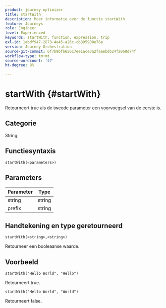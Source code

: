 ```yaml
---
product: journey optimizer
title: startWith
description: Meer informatie over de functie startWith
feature: Journeys
role: Engineer
level: Experienced
keywords: startWith, function, expression, trip
exl-id: 1abdf947-2873-4e45-a26c-cb895980e76a
version: Journey Orchestration
source-git-commit: 6f7b9bfb65617ee1ace3a2faaebdb24fa068d74f
workflow-type: tm+mt
source-wordcount: '47'
ht-degree: 8%

---
```


# startWith {#startWith}

Retourneert true als de tweede parameter een voorvoegsel van de eerste is.

## Categorie

String

## Functiesyntaxis

`startWith(<parameters>)`

## Parameters

| Parameter | Type |
|-------------|--------|
| string | string |
| prefix | string |

## Handtekening en type geretourneerd

`startWith(<string>,<string>)`

Retourneer een booleaanse waarde.

## Voorbeeld

`startWith("Hello World", "Hello")`

Retourneert true.

`startWith("Hello World", "World")`

Retourneert false.
